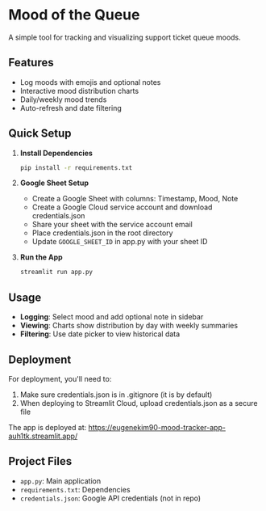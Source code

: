 # Mood of the Queue

A simple tool for tracking and visualizing support ticket queue moods.

## Features
- Log moods with emojis and optional notes
- Interactive mood distribution charts 
- Daily/weekly mood trends
- Auto-refresh and date filtering

## Quick Setup

1. **Install Dependencies**
   ```bash
   pip install -r requirements.txt
   ```

2. **Google Sheet Setup**
   - Create a Google Sheet with columns: Timestamp, Mood, Note
   - Create a Google Cloud service account and download credentials.json
   - Share your sheet with the service account email
   - Place credentials.json in the root directory
   - Update `GOOGLE_SHEET_ID` in app.py with your sheet ID

3. **Run the App**
   ```bash
   streamlit run app.py
   ```

## Usage
- **Logging**: Select mood and add optional note in sidebar
- **Viewing**: Charts show distribution by day with weekly summaries
- **Filtering**: Use date picker to view historical data

## Deployment
For deployment, you'll need to:
1. Make sure credentials.json is in .gitignore (it is by default)
2. When deploying to Streamlit Cloud, upload credentials.json as a secure file

The app is deployed at: https://eugenekim90-mood-tracker-app-auh1tk.streamlit.app/

## Project Files
- `app.py`: Main application
- `requirements.txt`: Dependencies
- `credentials.json`: Google API credentials (not in repo)

